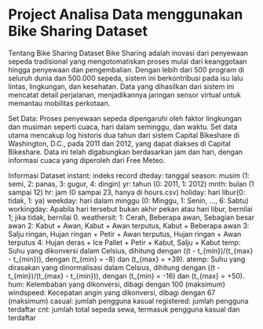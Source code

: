 # Project Analisa Data menggunakan Bike Sharing Dataset
Tentang Bike Sharing Dataset
Bike Sharing adalah inovasi dari penyewaan sepeda tradisional yang mengotomatiskan proses mulai dari keanggotaan hingga penyewaan dan pengembalian. Dengan lebih dari 500 program di seluruh dunia dan 500.000 sepeda, sistem ini berkontribusi pada isu lalu lintas, lingkungan, dan kesehatan. Data yang dihasilkan dari sistem ini mencatat detail perjalanan, menjadikannya jaringan sensor virtual untuk memantau mobilitas perkotaan.

Set Data:
Proses penyewaan sepeda dipengaruhi oleh faktor lingkungan dan musiman seperti cuaca, hari dalam seminggu, dan waktu. Set data utama mencakup log historis dua tahun dari sistem Capital Bikeshare di Washington, D.C., pada 2011 dan 2012, yang dapat diakses di Capital Bikeshare. Data ini telah digabungkan berdasarkan jam dan hari, dengan informasi cuaca yang diperoleh dari Free Meteo.

Informasi Dataset
instant: indeks record
dteday: tanggal
season: musim (1: semi, 2: panas, 3: gugur, 4: dingin)
yr: tahun (0: 2011, 1: 2012)
mnth: bulan (1 sampai 12)
hr: jam (0 sampai 23, hanya di hours.csv)
holiday: hari libur(0: tidak, 1: ya)
weekday: hari dalam minggu (0: Minggu, 1: Senin, ..., 6: Sabtu)
workingday: Apabila hari tersebut bukan akhir pekan atau hari libur, bernilai 1; jika tidak, bernilai 0.
weathersit:
1: Cerah, Beberapa awan, Sebagian besar awan
2: Kabut + Awan, Kabut + Awan terputus, Kabut + Beberapa awan
3: Salju ringan, Hujan ringan + Petir + Awan terputus, Hujan ringan + Awan terputus
4: Hujan deras + Ice Pallet + Petir + Kabut, Salju + Kabut
temp: Suhu yang dikonversi dalam Celsius, dihitung dengan ((t - t_{min})/(t_{max} - t_{min})), dengan (t_{min} = -8) dan (t_{max} = +39).
atemp: Suhu yang dirasakan yang dinormalisasi dalam Celsius, dihitung dengan ((t - t_{min})/(t_{max} - t_{min})), dengan (t_{min} = -16) dan (t_{max} = +50).
hum: Kelembaban yang dikonversi, dibagi dengan 100 (maksimum)
windspeed: Kecepatan angin yang dikonversi, dibagi dengan 67 (maksimum)
casual: jumlah pengguna kasual
registered: jumlah pengguna terdaftar
cnt: jumlah total sepeda sewa, termasuk pengguna kasual dan terdaftar


